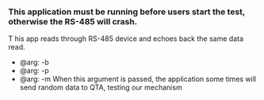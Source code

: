### This application must be running before users start the test, otherwise the RS-485 will crash.
T
his app reads through RS-485 device and echoes back the same data read.

  - @arg: -b <Baud Rate>
  - @arg: -p <Serial Port Device>
  - @arg: -m When this argument is passed, the application some times will send random data to QTA, testing our mechanism 